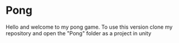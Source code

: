 # Pong
Hello and welcome to my pong game. To use this version clone my repository and open the "Pong" folder as a project in unity

